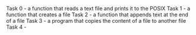 Task 0 - a function that reads a text file and prints it to the POSIX
Task 1 - a function that creates a file
Task 2 - a function that appends text at the end of a file
Task 3 - a program that copies the content of a file to another file
Task 4 - 